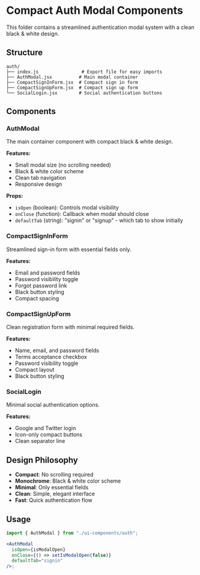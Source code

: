# Compact Auth Modal Components

This folder contains a streamlined authentication modal system with a clean black & white design.

## Structure

```
auth/
├── index.js                # Export file for easy imports
├── AuthModal.jsx          # Main modal container
├── CompactSignInForm.jsx  # Compact sign in form
├── CompactSignUpForm.jsx  # Compact sign up form
└── SocialLogin.jsx        # Social authentication buttons
```

## Components

### AuthModal

The main container component with compact black & white design.

**Features:**

- Small modal size (no scrolling needed)
- Black & white color scheme
- Clean tab navigation
- Responsive design

**Props:**

- `isOpen` (boolean): Controls modal visibility
- `onClose` (function): Callback when modal should close
- `defaultTab` (string): "signin" or "signup" - which tab to show initially

### CompactSignInForm

Streamlined sign-in form with essential fields only.

**Features:**

- Email and password fields
- Password visibility toggle
- Forgot password link
- Black button styling
- Compact spacing

### CompactSignUpForm

Clean registration form with minimal required fields.

**Features:**

- Name, email, and password fields
- Terms acceptance checkbox
- Password visibility toggle
- Compact layout
- Black button styling

### SocialLogin

Minimal social authentication options.

**Features:**

- Google and Twitter login
- Icon-only compact buttons
- Clean separator line

## Design Philosophy

- **Compact**: No scrolling required
- **Monochrome**: Black & white color scheme
- **Minimal**: Only essential fields
- **Clean**: Simple, elegant interface
- **Fast**: Quick authentication flow

## Usage

```jsx
import { AuthModal } from "./ui-components/auth";

<AuthModal
  isOpen={isModalOpen}
  onClose={() => setIsModalOpen(false)}
  defaultTab="signin"
/>;
```
